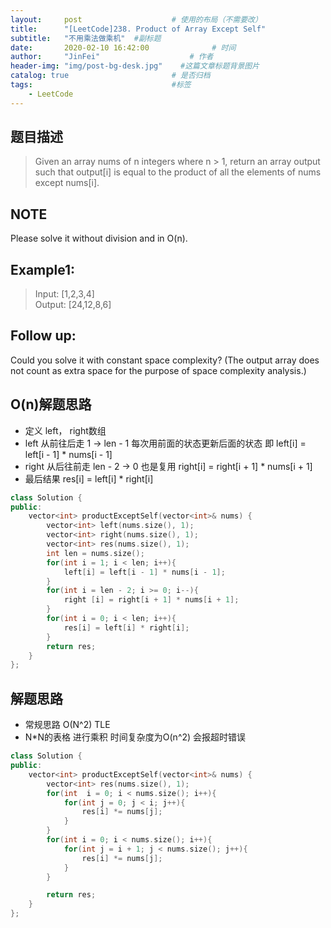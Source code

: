 ```yaml
---
layout:     post                    # 使用的布局（不需要改） 
title:      "[LeetCode]238. Product of Array Except Self"               # 标题  
subtitle:   "不用乘法做乘机"  #副标题 
date:       2020-02-10 16:42:00              # 时间 
author:     "JinFei"                    # 作者 
header-img: "img/post-bg-desk.jpg"    #这篇文章标题背景图片 
catalog: true                       # 是否归档 
tags:                               #标签     
    - LeetCode 
---
```


## 题目描述
> Given an array nums of n integers where n > 1,  return an array output such that output[i] is equal to the product of all the elements of nums except nums[i]. <br>

## NOTE
Please solve it without division and in O(n).

## Example1:
 
> Input:  [1,2,3,4] <br>
Output: [24,12,8,6]  <br>

## Follow up:
Could you solve it with constant space complexity? (The output array does not count as extra space for the purpose of space complexity analysis.)

## O(n)解题思路
- 定义 left， right数组
- left 从前往后走 1 -> len - 1 每次用前面的状态更新后面的状态 即 left[i] = left[i - 1] * nums[i - 1]
- right 从后往前走 len - 2 -> 0 也是复用 right[i] = right[i + 1] * nums[i + 1]
- 最后结果 res[i] = left[i] * right[i]

```C++
class Solution {
public:
    vector<int> productExceptSelf(vector<int>& nums) {
        vector<int> left(nums.size(), 1);
        vector<int> right(nums.size(), 1);
        vector<int> res(nums.size(), 1);
        int len = nums.size();
        for(int i = 1; i < len; i++){
            left[i] = left[i - 1] * nums[i - 1];
        }
        for(int i = len - 2; i >= 0; i--){
            right [i] = right[i + 1] * nums[i + 1];
        }
        for(int i = 0; i < len; i++){
            res[i] = left[i] * right[i];
        }
        return res;
    }
};
```

## 解题思路

- 常规思路 O(N^2) TLE
- N*N的表格 进行乘积 时间复杂度为O(n^2) 会报超时错误

```C++
class Solution {
public:
    vector<int> productExceptSelf(vector<int>& nums) {
        vector<int> res(nums.size(), 1);
        for(int  i = 0; i < nums.size(); i++){
            for(int j = 0; j < i; j++){
                res[i] *= nums[j];
            }
        }
        for(int i = 0; i < nums.size(); i++){
            for(int j = i + 1; j < nums.size(); j++){
                res[i] *= nums[j];
            }
        }

        return res;
    }
};
```

